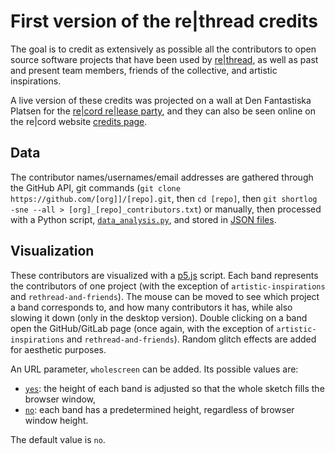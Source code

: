 # First version of the re|thread credits

The goal is to credit as extensively as possible all the contributors to open source software projects that have been used by [re|thread](https://rethread.art/), as well as past and present team members, friends of the collective, and artistic inspirations.

A live version of these credits was projected on a wall at Den Fantastiska Platsen for the [re|cord re|lease party](https://record.rethread.art/E.html), and they can also be seen online on the re|cord website [credits page](https://record.rethread.art/C.html).

## Data

The contributor names/usernames/email addresses are gathered through the GitHub API, git commands (``git clone https://github.com/[org]]/[repo].git``, then ``cd [repo]``, then ``git shortlog -sne --all > [org]_[repo]_contributors.txt``) or manually, then processed with a Python script, [``data_analysis.py``](data/data_analysis.py), and stored in [JSON files](data/processed_datasets/).

## Visualization

These contributors are visualized with a [p5.js](https://p5js.org/) script. Each band represents the contributors of one project (with the exception of ``artistic-inspirations`` and ``rethread-and-friends``). The mouse can be moved to see which project a band corresponds to, and how many contributors it has, while also slowing it down (only in the desktop version). Double clicking on a band open the GitHub/GitLab page (once again, with the exception of ``artistic-inspirations`` and ``rethread-and-friends``). Random glitch effects are added for aesthetic purposes.

An URL parameter, ``wholescreen`` can be added. Its possible values are:
- [``yes``](https://rethread.art/code/credits/visualization/?wholescreen=yes): the height of each band is adjusted so that the whole sketch fills the browser window,
- [``no``](https://rethread.art/code/credits/visualization/?wholescreen=no): each band has a predetermined height, regardless of browser window height. 

The default value is ``no``.